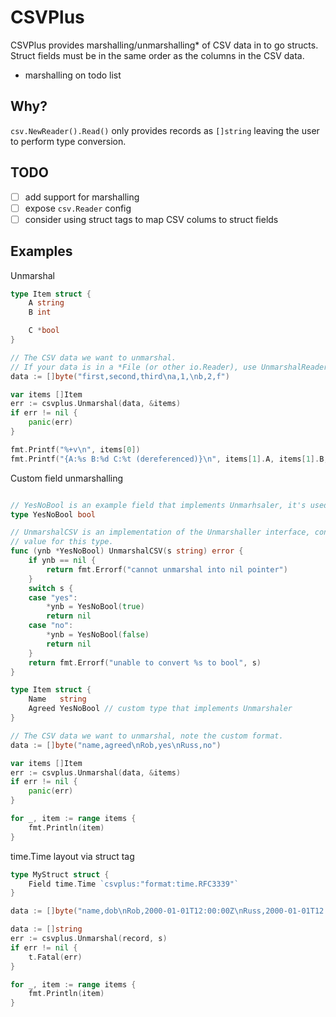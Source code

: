 # CSVPlus

CSVPlus provides marshalling/unmarshalling* of CSV data in to go structs.
Struct fields must be in the same order as the columns in the CSV data.

* marshalling on todo list

## Why?

`csv.NewReader().Read()` only provides records as `[]string` leaving the user to perform type conversion.

## TODO

* [ ] add support for marshalling
* [ ] expose `csv.Reader` config
* [ ] consider using struct tags to map CSV colums to struct fields

## Examples
Unmarshal

```go
type Item struct {
    A string
    B int

    C *bool
}

// The CSV data we want to unmarshal.
// If your data is in a *File (or other io.Reader), use UnmarshalReader().
data := []byte("first,second,third\na,1,\nb,2,f")

var items []Item
err := csvplus.Unmarshal(data, &items)
if err != nil {
    panic(err)
}

fmt.Printf("%+v\n", items[0])
fmt.Printf("{A:%s B:%d C:%t (dereferenced)}\n", items[1].A, items[1].B, *items[1].C)
```

Custom field unmarshalling
```go

// YesNoBool is an example field that implements Unmarhsaler, it's used in an example.
type YesNoBool bool

// UnmarshalCSV is an implementation of the Unmarshaller interface, converts a string record to a native
// value for this type.
func (ynb *YesNoBool) UnmarshalCSV(s string) error {
    if ynb == nil {
        return fmt.Errorf("cannot unmarshal into nil pointer")
    }
    switch s {
    case "yes":
        *ynb = YesNoBool(true)
        return nil
    case "no":
        *ynb = YesNoBool(false)
        return nil
    }
    return fmt.Errorf("unable to convert %s to bool", s)
}

type Item struct {
    Name   string
    Agreed YesNoBool // custom type that implements Unmarshaler
}

// The CSV data we want to unmarshal, note the custom format.
data := []byte("name,agreed\nRob,yes\nRuss,no")

var items []Item
err := csvplus.Unmarshal(data, &items)
if err != nil {
    panic(err)
}

for _, item := range items {
    fmt.Println(item)
}
```

time.Time layout via struct tag
```go
type MyStruct struct {
	Field time.Time `csvplus:"format:time.RFC3339"`
}

data := []byte("name,dob\nRob,2000-01-01T12:00:00Z\nRuss,2000-01-01T12:00:00Z")

data := []string
err := csvplus.Unmarshal(record, s)
if err != nil {
    t.Fatal(err)
}

for _, item := range items {
    fmt.Println(item)
}
```
 

